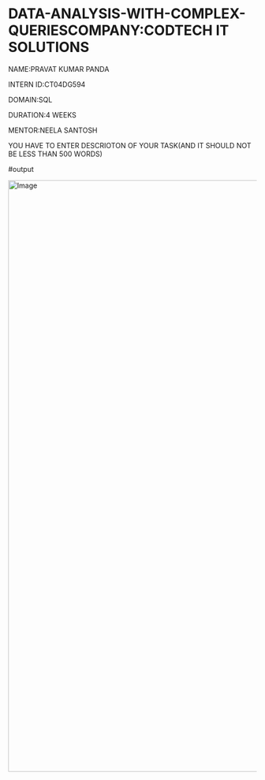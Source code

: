 # DATA-ANALYSIS-WITH-COMPLEX-QUERIESCOMPANY:CODTECH IT SOLUTIONS

NAME:PRAVAT KUMAR PANDA

INTERN ID:CT04DG594

DOMAIN:SQL

DURATION:4 WEEKS

MENTOR:NEELA SANTOSH

YOU HAVE TO ENTER DESCRIOTON OF YOUR TASK(AND IT SHOULD NOT BE LESS THAN 500 WORDS)

#output

<img width="1920" height="1200" alt="Image" src="https://github.com/user-attachments/assets/de3fd598-4c3a-4998-8171-0421aa604ed1" />

